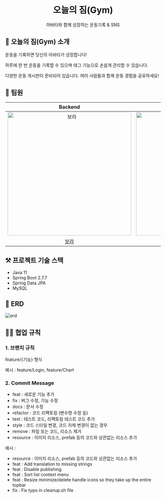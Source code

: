<h1 align="middle">오늘의 짐(Gym)</h1>

<p align="middle"> 아바타와 함께 성장하는 운동기록 & SNS </p>

## 💪 오늘의 짐(Gym) 소개

운동을 기록하면 당신의 아바타가 성장합니다!

하루에 한 번 운동을 기록할 수 있으며 태그 기능으로 손쉽게 관리할 수 있습니다.

다양한 운동 게시판이 준비되어 있습니다. 여러 사람들과 함께 운동 경험을 공유하세요!

## 🥋 팀원
|                                        Backend                                         |                                        Backend                                         |               Backend                |                                        Backend                                         |
|:--------------------------------------------------------------------------------------:|:--------------------------------------------------------------------------------------:|:------------------------------------:|:--------------------------------------------------------------------------------------:|
| <img src="https://avatars.githubusercontent.com/u/71329329?v=4" width=400px alt="보라"/> | <img src="https://avatars.githubusercontent.com/u/76484542?v=4" width=400px alt="풀솦"/> | <img src="https://avatars.githubusercontent.com/u/67584244?v=4" width=400px alt="해나"/> | <img src="https://avatars.githubusercontent.com/u/49395754?v=4" width=400px alt="헤론"/> |
|                          [보라](https://github.com/YooJisu826)                           |                           [풀솦](https://github.com/injoon149)                           | [해나](https://github.com/EUNJEONGMUN) |                          [헤론](https://github.com/Heron-Woong)                          |

## ⚒ 프로젝트 기술 스택
- Java 11
- Spring Boot 2.7.7
- Spring Data JPA
- MySQL

## 🎯 ERD
<img alt="erd" src = "https://user-images.githubusercontent.com/67584244/217715413-38fcaf96-b562-478f-bcec-85ed83b5ab9c.png">


## 👨‍💻 협업 규칙
### 1. 브랜치 규칙
feature/{기능} 형식

예시 : feature/Login, feature/Chart

### 2. Commit Message
* feat : 새로운 기능 추가
* fix : 버그 수정, 기능 수정
* docs : 문서 수정
* refactor : 코드 리팩토링 (변수명 수정 등)
* test : 테스트 코드, 리팩토링 테스트 코드 추가
* style : 코드 스타일 변경, 코드 자체 변경이 없는 경우
* remove : 파일 또는 코드, 리소스 제거
* resource : 이미지 리소스, prefab 등의 코드와 상관없는 리소스 추가

예시 :
* resource : 이미지 리소스, prefab 등의 코드와 상관없는 리소스 추가
* feat : Add translation to missing strings
* feat : Disable publishing
* feat : Sort list context menu
* feat : Resize minimize/delete handle icons so they take up the entire topbar
* fix : Fix typo in cleanup.sh file